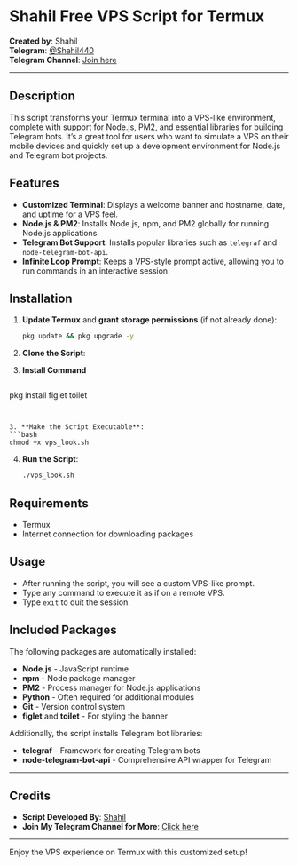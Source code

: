 
# Shahil Free VPS Script for Termux

**Created by**: Shahil  
**Telegram**: [@Shahil440](https://t.me/Shahil440)  
**Telegram Channel**: [Join here](https://t.me/+565zq0XLr2g1ZjI1)

---

## Description

This script transforms your Termux terminal into a VPS-like environment, complete with support for Node.js, PM2, and essential libraries for building Telegram bots. It’s a great tool for users who want to simulate a VPS on their mobile devices and quickly set up a development environment for Node.js and Telegram bot projects.

## Features

- **Customized Terminal**: Displays a welcome banner and hostname, date, and uptime for a VPS feel.
- **Node.js & PM2**: Installs Node.js, npm, and PM2 globally for running Node.js applications.
- **Telegram Bot Support**: Installs popular libraries such as `telegraf` and `node-telegram-bot-api`.
- **Infinite Loop Prompt**: Keeps a VPS-style prompt active, allowing you to run commands in an interactive session.

## Installation

1. **Update Termux** and **grant storage permissions** (if not already done):
   ```bash
   pkg update && pkg upgrade -y
   ```

2. **Clone the Script**:


4. **Install Command**
   ```bash
pkg install figlet toilet
   ```


3. **Make the Script Executable**:
   ```bash
   chmod +x vps_look.sh
   ```

4. **Run the Script**:
   ```bash
   ./vps_look.sh
   ```

## Requirements

- Termux
- Internet connection for downloading packages

## Usage

- After running the script, you will see a custom VPS-like prompt.
- Type any command to execute it as if on a remote VPS.
- Type `exit` to quit the session.

## Included Packages

The following packages are automatically installed:

- **Node.js** - JavaScript runtime
- **npm** - Node package manager
- **PM2** - Process manager for Node.js applications
- **Python** - Often required for additional modules
- **Git** - Version control system
- **figlet** and **toilet** - For styling the banner

Additionally, the script installs Telegram bot libraries:
- **telegraf** - Framework for creating Telegram bots
- **node-telegram-bot-api** - Comprehensive API wrapper for Telegram

---

## Credits

- **Script Developed By**: [Shahil](https://t.me/Shahil440)
- **Join My Telegram Channel for More**: [Click here](https://t.me/+565zq0XLr2g1ZjI1)

--- 

Enjoy the VPS experience on Termux with this customized setup!
